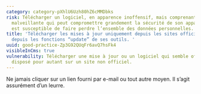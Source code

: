```yaml
---
category: category-pXhlU6Uzh80hZ6cMMDbks
risk: Télécharger un logiciel, en apparence inoffensif, mais comprenant une charge
  malveillante qui peut compromettre grandement la sécurité de son appareil, et qui
  est susceptible de faire perdre l’ensemble des données personnelles.
title: 'Télécharger les mises à jour uniquement depuis les sites officiels ou directement
  depuis les fonctions “update” de ses outils. '
uuid: good-practice-Zp3G92QUqFr6avQ7hsFk4
visibleInCms: true
vulnerability: Télécharger une mise à jour ou un logiciel qui semble officiel mais
  disposé pour autant sur un site non officiel.
---
```


Ne jamais cliquer sur un lien fourni par e-mail ou tout autre moyen. Il s’agit assurément d’un leurre.